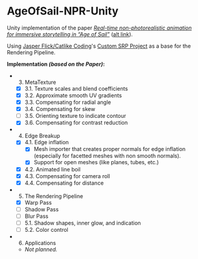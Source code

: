 # AgeOfSail-NPR-Unity

Unity implementation of the paper _[Real-time non-photorealistic animation for immersive storytelling in “Age of Sail”](https://www.sciencedirect.com/science/article/pii/S2590148619300123#eq0002)_ ([alt link](https://storage.googleapis.com/pub-tools-public-publication-data/pdf/391e12ba29e5430c9016a1c66846a3dbf6438bb8.pdf)).

Using [Jasper Flick/Catlike Coding](https://catlikecoding.com/)'s [Custom SRP Project](https://bitbucket.org/catlikecoding-projects/custom-srp-project/src/master/) as a base for the Rendering Pipeline.


**Implementation _(based on the Paper)_:**
- 3. MetaTexture
    - [x] 3.1. Texture scales and blend coefficients
    - [X] 3.2. Approximate smooth UV gradients
    - [X] 3.3. Compensating for radial angle
    - [x] 3.4. Compensating for skew
    - [ ] 3.5. Orienting texture to indicate contour
    - [x] 3.6. Compensating for contrast reduction

- 4. Edge Breakup
    - [x] 4.1. Edge inflation
        - [X] Mesh importer that creates proper normals for edge inflation (especially for facetted meshes with non smooth normals).
        - [X] Support for open meshes (like planes, tubes, etc.)
    - [X] 4.2. Animated line boil
    - [X] 4.3. Compensating for camera roll
    - [x] 4.4. Compensating for distance

- 5. The Rendering Pipeline
    - [x] Warp Pass
    - [ ] Shadow Pass
    - [ ] Blur Pass
    - [ ] 5.1. Shadow shapes, inner glow, and indication
    - [ ] 5.2. Color control

- 6. Applications
    - _Not planned._